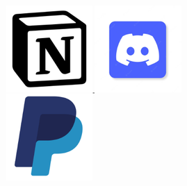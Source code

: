 <a href="https://road-stoplight-c79.notion.site/Planning-2022-27087b2335314bf6b194d5e91960d0ee"/><img src="NotionLogo.png" alt="notion" width="200" height="200"/>
<a href="https://discord.gg/pQCednBzpJ"/><img src="DiscordLogo.webp" alt="discord" width="200" height="200"/>
<a href="https://www.paypal.com/donate/?hosted_button_id=JF22WPX9G9X8U"/><img src="PaypalLogo.jpg" alt="paypal" width="200" height="200"/>
